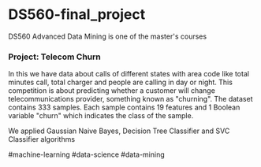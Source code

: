 # DS560-final_project
DS560 Advanced Data Mining is one of the master's courses

### Project: Telecom Churn

In this we have data about calls of different states with area code like total minutes call, total charger and people are calling in day or night. This competition is about predicting whether a customer will change telecommunications provider, something known as "churning".  The dataset contains 333 samples. Each sample contains 19 features and 1 Boolean variable "churn" which indicates the class of the sample.

We applied Gaussian Naive Bayes, Decision Tree Classifier and SVC Classifier algorithms 

#machine-learning #data-science #data-mining
